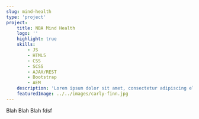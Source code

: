 ```yaml
---
slug: mind-health
type: 'project'
project:
    title: NBA Mind Health
    logo: ''
    highlight: true
    skills: 
        - JS
        - HTML5
        - CSS
        - SCSS
        - AJAX/REST
        - Bootstrap
        - AEM
    description: 'Lorem ipsum dolor sit amet, consectetur adipiscing elit. Ut mattis mauris quis sem condimentum, eget ultricies felis laoreet. Proin vitae ex tortor. Phasellus nisi metus, luctus sed arcu eu, lacinia dictum eros. Sed mattis porttitor tristique. Nunc accumsan ac tortor in eleifend. Nulla tincidunt mauris vel suscipit imperdiet. Cras pulvinar ipsum non risus sodales condimentum. Cras tincidunt tincidunt semper. Sed a magna risus. Nullam lobortis, turpis in laoreet blandit, urna mauris dignissim lorem, pretium interdum arcu eros ac lorem. Integer vitae arcu et lorem vehicula pulvinar vel id dui. Nunc maximus enim in lacus bibendum dignissim. Donec ultricies pharetra interdum. Ut luctus mi quis lobortis pellentesque. Pellentesque habitant morbi tristique senectus et netus et malesuada fames ac turpis egestas.'
    featuredImage: ../../images/carly-finn.jpg
---
```


Blah Blah Blah fdsf